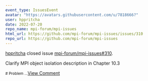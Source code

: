 ```yaml
---
event_type: IssuesEvent
avatar: "https://avatars.githubusercontent.com/u/7818666?"
user: hppritcha
date: 2022-07-20
repo_name: mpi-forum/mpi-issues
html_url: https://github.com/mpi-forum/mpi-issues/issues/310
repo_url: https://github.com/mpi-forum/mpi-issues
---
```


<a href='https://github.com/hppritcha' target='_blank'>hppritcha</a> closed issue <a href='https://github.com/mpi-forum/mpi-issues/issues/310' target='_blank'>mpi-forum/mpi-issues#310</a>.

<p>Clarify MPI object isolation description in Chapter 10.3</p><small># Problem...</small><a href='https://github.com/mpi-forum/mpi-issues/issues/310' target='_blank'>View Comment</a>